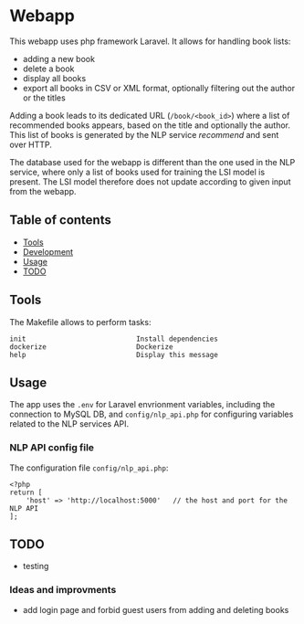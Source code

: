 # Webapp

This webapp uses php framework Laravel. It allows for handling book lists:
- adding a new book
- delete a book
- display all books
- export all books in CSV or XML format, optionally filtering out the author or
the titles

Adding a book leads to its dedicated URL (`/book/<book_id>`) where a list of 
recommended books appears, based on the title and optionally the author. This
list of books is generated by the NLP service _recommend_ and sent over HTTP.

The database used for the webapp is different than the one used in the NLP
service, where only a list of books used for training the LSI model is present.
The LSI model therefore does not update according to given input from the 
webapp.

## Table of contents

- [Tools](#tools)
- [Development](#development)
- [Usage](#usage)
- [TODO](#todo)

## Tools
The Makefile allows to perform tasks:
```
init                           Install dependencies
dockerize                      Dockerize
help                           Display this message
```

## Usage

The app uses the `.env` for Laravel envrionment variables, including the
connection to MySQL DB, and `config/nlp_api.php` for configuring variables
related to the NLP services API.

### NLP API config file

The configuration file `config/nlp_api.php`: 
```
<?php
return [
    'host' => 'http://localhost:5000'   // the host and port for the NLP API
];
```

## TODO

- testing

### Ideas and improvments

- add login page and forbid guest users from adding and deleting books
 
